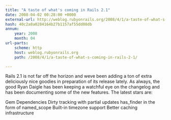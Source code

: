 ```yaml
---
title: "A taste of what's coming in Rails 2.1"
date: 2008-04-02 00:28:00 +0000
external-url: http://weblog.rubyonrails.org/2008/4/1/a-taste-of-what-s-coming-in-rails-2-1/
hash: 40c2a8a0284164b27b1157af55dd08db
annum:
    year: 2008
    month: 04
url-parts:
    scheme: http
    host: weblog.rubyonrails.org
    path: /2008/4/1/a-taste-of-what-s-coming-in-rails-2-1/

---
```


Rails 2.1 is not far off the horizon and weve been adding a ton of extra deliciously nice goodies in preparation of its release lately. As always, the good Ryan Daigle has been keeping a watchful eye on the changelog and has been documenting some of the new features. The latest stars are:




Gem Dependencies
Dirty tracking with partial updates
has_finder in the form of named_scope
Built-in timezone support
Better caching infrastructure
